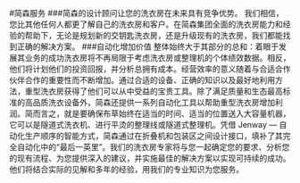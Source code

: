 #简森服务
###简森的设计顾问让您的洗衣房在未来具有竞争优势。
我们相信，您比其他任何人都更了解自己的洗衣房和客户。在简森集团全面的洗衣房能力和经验的帮助下，无论是规划新的交钥匙洗衣房，还是升级现有的洗衣房，我们都能找到正确的解决方案。
###自动化增加价值
整体始终大于其部分的总和：着眼于发展其业务的成功洗衣房将不再局限于考虑洗衣房或整理机的个体绩效数据。相反，他们将计划他们的投资回报，并分析总拥有成本。经营效率的意义随着与合适合作伙伴合作的重要性而不断增加。通过合适的设备、正确的知识以及最好地利用方法，重型洗衣房获得了他们可以从中受益的宝贵工具。除了满足质量和生态最高标准的高品质洗衣设备外，简森还提供一系列自动化工具以帮助重型洗衣房增加利润。简而言之，就是要确保布草始终在适当的时间、适当的位置送入大容量机器，它可以是隧道式洗衣机、进行平烫的整理线或隧道式整理机。凭借 Jenway — 自动化生产顺序的智能方式，简森通过在折叠机和包装区之间设计接口，填补了其完全自动化中的“最后一英里”。我们的洗衣房专家将与您一起确定您的要求、分析您的现有流程、为您提供深入的建议，并实施最佳的解决方案以实现可持续的成功。他们将结合实际的见解和多年的经验，用我们的专业知识为您服务。
